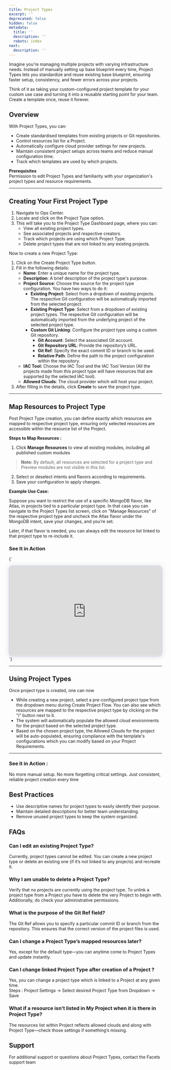 ```yaml
---
title: Project Types
excerpt: ''
deprecated: false
hidden: false
metadata:
  title: ''
  description: ''
  robots: index
next:
  description: ''
---
```

Imagine you're managing multiple projects with varying infrastructure needs. Instead of manually setting up base blueprint every time, Project Types lets you standardize and reuse existing base blueprint, ensuring faster setup, consistency, and fewer errors across your projects.

Think of it as taking your custom-configured project template for your custom use case and turning it into a reusable starting point for your team. Create a template once, reuse it forever.

## Overview

With Project Types, you can:

* Create standardised templates from existing projects or Git repositories.
* Control resources list for a Project.
* Automatically configure cloud provider settings for new projects.
* Maintain consistent project setups across teams and reduce manual configuration time.
* Track which templates are used by which projects.

**Prerequisites**\
Permission to edit Project Types and familiarity with your organization's project types and resource requirements.

***

## Creating Your First Project Type

1. Navigate to Ops Center.
2. Locate and click on the Project Type option.
3. This will take you to the Project Type Dashboard page, where you can:
   * View all existing project types.
   * See associated projects and respective creators.
   * Track which projects are using which Project Type.
   * Delete project types that are not linked to any existing projects.

Now to create a new Project Type:

1. Click on the Create Project Type button.
2. Fill in the following details:
   * **Name**: Enter a unique name for the project type.
   * **Description**: A brief description of the project type's purpose.
   * **Project Source**: Choose the source for the project type configuration. You have two ways to do it:
     * **Existing Project**: Select from a dropdown of existing projects. The respective Git configuration will be automatically imported from the selected project.
     * **Existing Project Type**: Select from a dropdown of existing project types. The respective Git configuration will be automatically imported from the underlying project of the selected project type.
     * **Custom Git Linking**: Configure the project type using a custom Git repository.
       * **Git Account**: Select the associated Git account.
       * **Git Repository URL**: Provide the repository’s URL.
       * **Git Ref**: Specify the exact commit ID or branch to be used.
       * **Relative Path**: Define the path to the project configuration within the repository.
   * **IAC Tool:** Choose the IAC Tool and the IAC Tool Version (All the projects made from this project type will have resources that are supported by the selected IAC tool).
   * **Allowed Clouds**: The cloud provider which will host your project.
3. After filling in the details, click **Create** to save the project type.

***

## Map Resources to Project Type

Post Project Type creation, you can define exactly which resources are mapped to respective project type, ensuring only selected resources are accessible within the resource list of the Project.

**Steps to Map Resources :**

1. Click **Manage Resources** to view all existing modules, including all published custom modules

> **Note:** By default, all resources are selected for a project type and Preview modules are not visible in this list.

2. Select or deselect intents and flavors according to requirements.
3. Save your configuration to apply changes.

**Example Use Case:**

Suppose you want to restrict the use of a specific MongoDB flavor, like Atlas, in projects tied to a particular project type. In that case you can navigate to the Project Types list screen, click on "Manage Resources" of the respective project type and uncheck the Atlas flavor under the MongoDB intent, save your changes, and you’re set.

Later, if that flavor is needed, you can always edit the resource list linked to that project type to re-include it.

### See It in Action

<HTMLBlock>{`
<div>
  <script async src="https://js.storylane.io/js/v2/storylane.js"></script>
  <div class="sl-embed" style="position:relative;padding-bottom:calc(54.03% + 25px);width:100%;height:0;transform:scale(1)">
    <iframe loading="lazy" class="sl-demo" src="https://app.storylane.io/demo/kcwmhync3cvt?embed=inline" name="sl-embed" allow="fullscreen" allowfullscreen style="position:absolute;top:0;left:0;width:100%!important;height:100%!important;border:1px solid rgba(63,95,172,0.35);box-shadow: 0px 0px 18px rgba(26, 19, 72, 0.15);border-radius:10px;box-sizing:border-box;"></iframe>
  </div>
</div>
`}</HTMLBlock>

***

## Using Project Types

Once project type is created, one can now

* While creating a new project, select a pre-configured project type from the dropdown menu during Create Project Flow. You can also see which resources are mapped to the respective project type by clicking on the "i" button next to it.
* The system will automatically populate the allowed cloud environments for the project based on the selected project type.
* Based on the chosen project type, the Allowed Clouds for the project will be auto-populated, ensuring compliance with the template's configurations which you can modify based on your Project Requirements.

***

### See it in Action :

<Embed url="https://app.storylane.io/demo/0efoota7qnbj" href="https://app.storylane.io/demo/0efoota7qnbj" typeOfEmbed="jsfiddle" html="%3Ciframe%20class%3D%22embedly-embed%22%20src%3D%22%2F%2Fcdn.embedly.com%2Fwidgets%2Fmedia.html%3Fsrc%3Dhttps%253A%252F%252Fapp.storylane.io%252Fdemo%252F0efoota7qnbj%26display_name%3DStorylane%26url%3Dhttps%253A%252F%252Fapp.storylane.io%252Fdemo%252F0efoota7qnbj%26image%3Dhttps%253A%252F%252Fapp-pages.storylane.io%252Fcompany%252Fcompany_8c4ce947-95e7-4f47-ab9c-89edf23fd0e3%252Fproject%252Fproject_1fea70b1-fe23-4c10-9216-2676583c69f2%252Fpreview.gif%26type%3Dtext%252Fhtml%26schema%3Dstorylane%22%20width%3D%22750%22%20height%3D%22431%22%20scrolling%3D%22no%22%20title%3D%22Storylane%20embed%22%20frameborder%3D%220%22%20allow%3D%22autoplay%3B%20fullscreen%3B%20encrypted-media%3B%20picture-in-picture%3B%22%20allowfullscreen%3D%22true%22%3E%3C%2Fiframe%3E" />

No more manual setup. No more forgetting critical settings. Just consistent, reliable project creation every time

## Best Practices

* Use descriptive names for project types to easily identify their purpose.
* Maintain detailed descriptions for better team understanding.
* Remove unused project types to keep the system organized.

## FAQs

### Can I edit an existing Project Type?

Currently, project types cannot be edited. You can create a new project type or delete an existing one (if it’s not linked to any projects) and recreate it.

### Why I am unable to delete a Project Type?

Verify that no projects are currently using the project type. To unlink a project type from a Project you have to delete the very Project to begin with. Additionally, do check your administrative permissions.

### What is the purpose of the Git Ref field?

The Git Ref allows you to specify a particular commit ID or branch from the repository. This ensures that the correct version of the project files is used.

### Can I change a Project Type’s mapped resources later?

Yes, except for the default type—you can anytime come to Project Types and update instantly.

### Can I change linked Project Type after creation of a Project ?

Yes, you can change a project type which is linked to a Project at any given time.\
Steps : Project Settings -> Select desired Project Type from Dropdown -> Save

### What if a resource isn’t listed in My Project when it is there in Project Type?

The resources list within Project reflects allowed clouds and along with Project Type—check those settings if something’s missing.

## Support

For additional support or questions about Project Types, contact the Facets support team
